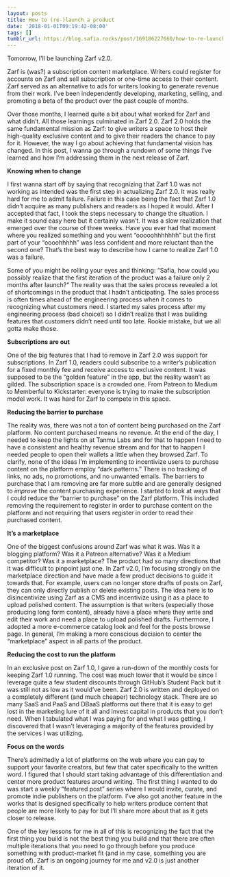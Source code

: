 ```yaml
---
layout: posts
title: How to (re-)launch a product
date: '2018-01-01T09:19:42-08:00'
tags: []
tumblr_url: https://blog.safia.rocks/post/169186227660/how-to-re-launch-a-product
---
```

Tomorrow, I’ll be launching Zarf v2.0.

Zarf is (was?) a subscription content marketplace. Writers could register for accounts on Zarf and sell subscription or one-time access to their content. Zarf served as an alternative to ads for writers looking to generate revenue from their work. I’ve been independently developing, marketing, selling, and promoting a beta of the product over the past couple of months.

Over those months, I learned quite a bit about what worked for Zarf and what didn’t. All those learnings culminated in Zarf 2.0. Zarf 2.0 holds the same fundamental mission as Zarf: to give writers a space to host their high-quality exclusive content and to give their readers the chance to pay for it. However, the way I go about achieving that fundamental vision has changed. In this post, I wanna go through a rundown of some things I’ve learned and how I’m addressing them in the next release of Zarf.

**Knowing when to change**

I first wanna start off by saying that recognizing that Zarf 1.0 was not working as intended was the first step in actualizing Zarf 2.0. It was really hard for me to admit failure. Failure in this case being the fact that Zarf 1.0 didn’t acquire as many publishers and readers as I hoped it would. After I accepted that fact, I took the steps necessary to change the situation. I make it sound easy here but it certainly wasn’t. It was a slow realization that emerged over the course of three weeks. Have you ever had that moment where you realized something and you went “ooooohhhhhhh” but the first part of your “oooohhhhh” was less confident and more reluctant than the second one? That’s the best way to describe how I came to realize Zarf 1.0 was a failure.

Some of you might be rolling your eyes and thinking: “Safia, how could you possibly realize that the first iteration of the product was a failure only 2 months after launch?” The reality was that the sales process revealed a lot of shortcomings in the product that I hadn’t anticipating. The sales process is often times ahead of the engineering process when it comes to recognizing what customers need. I started my sales process after my engineering process (bad choice!) so I didn’t realize that I was building features that customers didn’t need until too late. Rookie mistake, but we all gotta make those.

**Subscriptions are out**

One of the big features that I had to remove in Zarf 2.0 was support for subscriptions. In Zarf 1.0, readers could subscribe to a writer’s publication for a fixed monthly fee and receive access to exclusive content. It was supposed to be the “golden feature” in the app, but the reality wasn’t as gilded. The subscription space is a crowded one. From Patreon to Medium to Memberful to Kickstarter: everyone is trying to make the subscription model work. It was hard for Zarf to compete in this space.

**Reducing the barrier to purchase**

The reality was, there was not a ton of content being purchased on the Zarf platform. No content purchased means no revenue. At the end of the day, I needed to keep the lights on at Tanmu Labs and for that to happen I need to have a consistent and healthy revenue stream and for that to happen I needed people to open their wallets a little when they browsed Zarf. To clarify, none of the ideas I’m implementing to incentivize users to purchase content on the platform employ “dark patterns.” There is no tracking of links, no ads, no promotions, and no unwanted emails. The barriers to purchase that I am removing are far more subtle and are generally designed to _improve_ the content purchasing experience. I started to look at ways that I could reduce the “barrier to purchase” on the Zarf platform. This included removing the requirement to register in order to purchase content on the platform and not requiring that users register in order to read their purchased content.

**It’s a marketplace**

One of the biggest confusions around Zarf was what it was. Was it a blogging platform? Was it a Patreon alternative? Was it a Medium competitor? Was it a marketplace? The product had so many directions that it was difficult to pinpoint just one. In Zarf v2.0, I’m focusing strongly on the marketplace direction and have made a few product decisions to guide it towards that. For example, users can no longer store drafts of posts on Zarf, they can only directly publish or delete existing posts. The idea here is to disincentivize using Zarf as a CMS and incentivize using it as a place to upload polished content. The assumption is that writers (especially those producing long form content), already have a place where they write and edit their work and need a place to upload polished drafts. Furthermore, I adopted a more e-commerce catalog look and feel for the posts browse page. In general, I’m making a more conscious decision to center the “marketplace” aspect in all parts of the product.

**Reducing the cost to run the platform**

In an exclusive post on Zarf 1.0, I gave a run-down of the monthly costs for keeping Zarf 1.0 running. The cost was much lower that it would be since I leverage quite a few student discounts through GitHub’s Student Pack but it was still not as low as it would’ve been. Zarf 2.0 is written and deployed on a completely different (and much cheaper) technology stack. There are so many SaaS and PaaS and DBaaS platforms out there that it is easy to get lost in the marketing lure of it all and invest capital in products that you don’t need. When I tabulated what I was paying for and what I was getting, I discovered that I wasn’t leveraging a majority of the features provided by the services I was utilizing.

**Focus on the words**

There’s admittedly a lot of platforms on the web where you can pay to support your favorite creators, but few that cater specifically to the written word. I figured that I should start taking advantage of this differentiation and center more product features around writing. The first thing I wanted to do was start a weekly “featured post” series where I would invite, curate, and promote indie publishers on the platform. I’ve also got another feature in the works that is designed specifically to help writers produce content that people are more likely to pay for but I’ll share more about that as it gets closer to release.

One of the key lessons for me in all of this is recognizing the fact that the first thing you build is not the best thing you build and that there are often multiple iterations that you need to go through before you produce something with product-market fit (and in my case, something you are proud of). Zarf is an ongoing journey for me and v2.0 is just another iteration of it.


